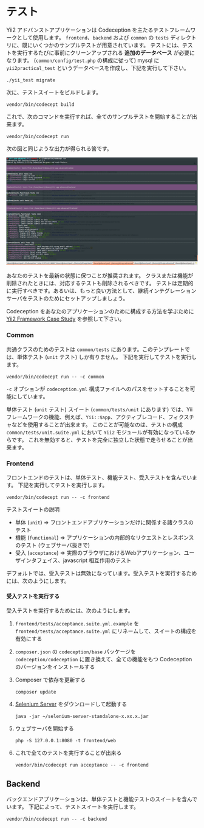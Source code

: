 テスト
======

Yii2 アドバンストアプリケーションは Codeception を主たるテストフレームワークとして使用します。
`frontend`、`backend` および `common` の `tests` ディレクトリに、既にいくつかのサンプルテストが用意されています。
テストには、テストを実行するたびに事前にクリーンアップされる **追加のデータベース** が必要になります。
(`common/config/test.php` の構成に従って) mysql に `yii2practical_test` というデータベースを作成し、下記を実行して下さい。

```
./yii_test migrate
```

次に、テストスイートをビルドします。

```
vendor/bin/codecept build
```

これで、次のコマンドを実行すれば、全てのサンプルテストを開始することが出来ます。

```
vendor/bin/codecept run
```

次の図と同じような出力が得られる筈です。

![](images/tests.png)

あなたのテストを最新の状態に保つことが推奨されます。
クラスまたは機能が削除されたときには、対応するテストも削除されるべきです。
テストは定期的に実行すべきです。あるいは、もっと良い方法として、継続インテグレーションサーバをテストのためにセットアップしましょう。

Codeception をあなたのアプリケーションのために構成する方法を学ぶために [Yii2 Framework Case Study](http://codeception.com/for/yii) を参照して下さい。

### Common

共通クラスのためのテストは `common/tests` にあります。このテンプレートでは、単体テスト (`unit` テスト) しか有りません。
下記を実行してテストを実行します。

```
vendor/bin/codecept run -- -c common
```

`-c` オプションが `codeception.yml` 構成ファイルへのパスをセットすることを可能にしています。

単体テスト (`unit` テスト) スイート (`common/tests/unit` にあります) では、Yii フレームワークの機能、例えば、`Yii::$app`、アクティブレコード、フィクスチャなどを使用することが出来ます。
このことが可能なのは、テストの構成 `common/tests/unit.suite.yml` において `Yii2` モジュールが有効になっているからです。
これを無効すると、テストを完全に独立した状態で走らせることが出来ます。


### Frontend

フロントエンドのテストは、単体テスト、機能テスト、受入テストを含んでいます。
下記を実行してテストを実行します。

```
vendor/bin/codecept run -- -c frontend
```

テストスイートの説明

* 単体 (`unit`) ⇒ フロントエンドアプリケーションだけに関係する諸クラスのテスト
* 機能 (`functional`) ⇒ アプリケーションの内部的なリクエストとレスポンスのテスト (ウェブサーバ抜きで)
* 受入 (`acceptance`) ⇒ 実際のブラウザにおけるWebアプリケーション、ユーザインタフェイス、javascript 相互作用のテスト

デフォルトでは、受入テストは無効になっています。受入テストを実行するためには、次のようにします。

#### 受入テストを実行する

受入テストを実行するためには、次のようにします。

1. `frontend/tests/acceptance.suite.yml.example` を `frontend/tests/acceptance.suite.yml` にリネームして、スイートの構成を有効にする

2. `composer.json` の `codeception/base` パッケージを `codeception/codeception` に置き換えて、全ての機能をもつ Codeception のバージョンをインストールする

3. Composer で依存を更新する

    ```
    composer update  
    ```

4. [Selenium Server](http://www.seleniumhq.org/download/) をダウンロードして起動する

    ```
    java -jar ~/selenium-server-standalone-x.xx.x.jar
    ``` 

5. ウェブサーバを開始する

    ```
    php -S 127.0.0.1:8080 -t frontend/web
    ```

6. これで全てのテストを実行することが出来る

   ```
   vendor/bin/codecept run acceptance -- -c frontend
   ```

## Backend

バックエンドアプリケーションは、単体テストと機能テストのスイートを含んでいます。
下記によって、テストスイートを実行します。

```
vendor/bin/codecept run -- -c backend
```